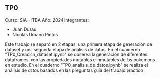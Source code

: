 ## TP0
Curso: SIA - ITBA
Año: 2024
Integrantes: 
- Juan Dusau
- Nicolás Urbano Pintos

Este trabajo se separó en 2 etapas, una primera etapa de generación de dataset y una segunda etapa de análisis de datos.
En el cuarderno "TP0_Creación_dataset.ipynb" se observa la generación de diferentes dataframes, con las propiedades mutables e inmutables de los pokemons en estudio.
En el cuaderno "TP0_análisis_de_datos.ipynb" se realiza el análisis de datos basados en las preguntas guía del trabajo practico
